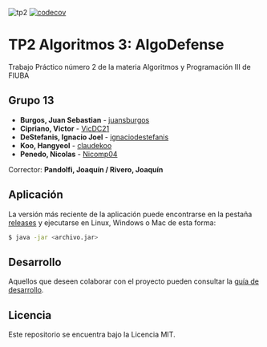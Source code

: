 ![tp2](https://github.com/VicDC21/algo3_tp2/actions/workflows/build.yml/badge.svg) [![codecov](https://codecov.io/gh/VicDC21/algo3_tp2/branch/master/graph/badge.svg)](https://codecov.io/gh/VicDC21/algo3_tp2)

# TP2 Algoritmos 3: AlgoDefense 

Trabajo Práctico número 2 de la materia Algoritmos y Programación III de FIUBA

## Grupo 13

* **Burgos, Juan Sebastian** - [juansburgos](https://github.com/juansburgos)
* **Cipriano, Victor** - [VicDC21](https://github.com/VicDC21)
* **DeStefanis, Ignacio Joel** - [ignaciodestefanis](https://github.com/ignaciodestefanis)
* **Koo, Hangyeol** - [claudekoo](https://github.com/claudekoo)
* **Penedo, Nicolas** - [Nicomp04](https://github.com/nicomp04)

Corrector: **Pandolfi, Joaquín / Rivero, Joaquín**

## Aplicación

La versión más reciente de la aplicación puede encontrarse en la pestaña [releases](https://github.com/VicDC21/algo3_tp2/releases/latest) y ejecutarse en Linux, Windows o Mac de esta forma:

```bash
$ java -jar <archivo.jar>
```

## Desarrollo

Aquellos que deseen colaborar con el proyecto pueden consultar la [guía de desarrollo](./docs/Desarrollo.md).

## Licencia

Este repositorio se encuentra bajo la Licencia MIT.
